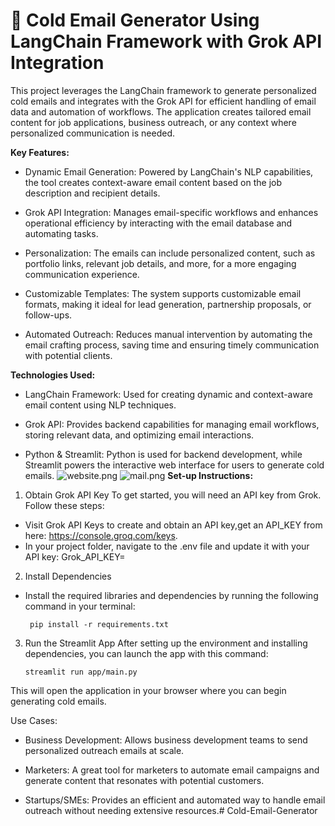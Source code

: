 ﻿# 📧 Cold Email Generator Using LangChain Framework with Grok API Integration
This project leverages the LangChain framework to generate personalized cold emails and integrates with the Grok API for efficient handling of email data and automation of workflows. The application creates tailored email content for job applications, business outreach, or any context where personalized communication is needed.

**Key Features:**
- Dynamic Email Generation: Powered by LangChain's NLP capabilities, the tool creates context-aware email content based on the job description and recipient details.

- Grok API Integration: Manages email-specific workflows and enhances operational efficiency by interacting with the email database and automating tasks.

- Personalization: The emails can include personalized content, such as portfolio links, relevant job details, and more, for a more engaging communication experience.

- Customizable Templates: The system supports customizable email formats, making it ideal for lead generation, partnership proposals, or follow-ups.

- Automated Outreach: Reduces manual intervention by automating the email crafting process, saving time and ensuring timely communication with potential clients.

**Technologies Used:**
- LangChain Framework: Used for creating dynamic and context-aware email content using NLP techniques.

- Grok API: Provides backend capabilities for managing email workflows, storing relevant data, and optimizing email interactions.

- Python & Streamlit: Python is used for backend development, while Streamlit powers the interactive web interface for users to generate cold emails.
![website.png](images/website.png)
![mail.png](images/mail.png)
**Set-up Instructions:**
1. Obtain Grok API Key
To get started, you will need an API key from Grok. Follow these steps:

- Visit Grok API Keys to create and obtain an API key,get an API_KEY from here: https://console.groq.com/keys.
- In your project folder, navigate to the .env file and update it with your API key:
Grok_API_KEY=<your-api-key>
2. Install Dependencies
- Install the required libraries and dependencies by running the following command in your terminal:
    ```commandline
     pip install -r requirements.txt
    ```
3. Run the Streamlit App
After setting up the environment and installing dependencies, you can launch the app with this command:
   ```commandline
   streamlit run app/main.py
   ```

This will open the application in your browser where you can begin generating cold emails.

Use Cases:
- Business Development: Allows business development teams to send personalized outreach emails at scale.

- Marketers: A great tool for marketers to automate email campaigns and generate content that resonates with potential customers.

- Startups/SMEs: Provides an efficient and automated way to handle email outreach without needing extensive resources.# Cold-Email-Generator
